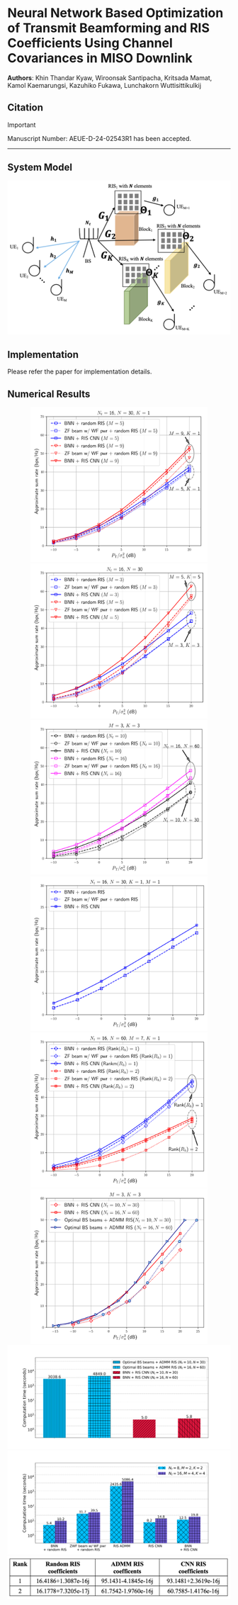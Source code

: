 # Neural Network Based Optimization of Transmit Beamforming and RIS Coefficients Using Channel Covariances in MISO Downlink

<b>Authors</b>: Khin Thandar Kyaw, Wiroonsak Santipacha, Kritsada Mamat, Kamol Kaemarungsi, Kazuhiko Fukawa, Lunchakorn Wuttisittikulkij

## Citation

> [!IMPORTANT]
> Manuscript Number: AEUE-D-24-02543R1 has been accepted.

---

## System Model
<div align="center">
    <img src="./Plots/fig1.png" alt="system model figure">
</div>


## Implementation
Please refer the paper for implementation details.

## Numerical Results
<div align="center">
    <img src="https://github.com/khinthandarkyaw98/Optimization-of-Transmit-Beamforming-and-RIS-Coefficients-Using-Channel-Covariances-in-MISO-Downlink/blob/main/Plots/fig2.png" alt="fig2" style="width:400px; height:350px">
    <img src="https://github.com/khinthandarkyaw98/Optimization-of-Transmit-Beamforming-and-RIS-Coefficients-Using-Channel-Covariances-in-MISO-Downlink/blob/main/Plots/fig3.png" alt="fig3" style="width:400px; height:350px">
    <img src="https://github.com/khinthandarkyaw98/Optimization-of-Transmit-Beamforming-and-RIS-Coefficients-Using-Channel-Covariances-in-MISO-Downlink/blob/main/Plots/fig4.png" alt="fig4" style="width:400px; height:350px">
    <img src="https://github.com/khinthandarkyaw98/Optimization-of-Transmit-Beamforming-and-RIS-Coefficients-Using-Channel-Covariances-in-MISO-Downlink/blob/main/Plots/fig5.png" alt="fig5" style="width:400px; height:350px">
    <img src="https://github.com/khinthandarkyaw98/Optimization-of-Transmit-Beamforming-and-RIS-Coefficients-Using-Channel-Covariances-in-MISO-Downlink/blob/main/Plots/fig6.png" alt="fig6" style="width:400px; height:350px">
    <img src="https://github.com/khinthandarkyaw98/Optimization-of-Transmit-Beamforming-and-RIS-Coefficients-Using-Channel-Covariances-in-MISO-Downlink/blob/main/Plots/fig8.png" alt="fig8" style="width:400px; height:350px">
    <img src="https://github.com/khinthandarkyaw98/Optimization-of-Transmit-Beamforming-and-RIS-Coefficients-Using-Channel-Covariances-in-MISO-Downlink/blob/main/Plots/fig9.png" alt="fig9">
    <img src="https://github.com/khinthandarkyaw98/Optimization-of-Transmit-Beamforming-and-RIS-Coefficients-Using-Channel-Covariances-in-MISO-Downlink/blob/main/Plots/Bar_Time.png" alt="time-diff">
    <img src="https://github.com/khinthandarkyaw98/Optimization-of-Transmit-Beamforming-and-RIS-Coefficients-Using-Channel-Covariances-in-MISO-Downlink/blob/main/Plots/table.png" alt="table">
</div>